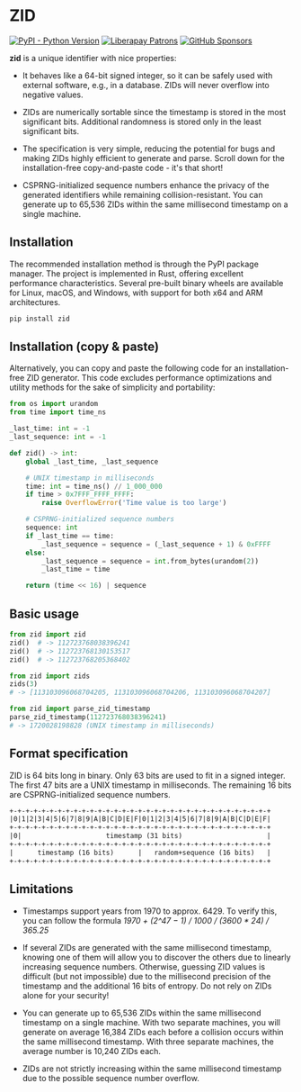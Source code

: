 # ZID

[![PyPI - Python Version](https://shields.monicz.dev/pypi/pyversions/zid)](https://pypi.org/project/zid)
[![Liberapay Patrons](https://shields.monicz.dev/liberapay/patrons/Zaczero?logo=liberapay&label=Patrons)](https://liberapay.com/Zaczero/)
[![GitHub Sponsors](https://shields.monicz.dev/github/sponsors/Zaczero?logo=github&label=Sponsors&color=%23db61a2)](https://github.com/sponsors/Zaczero)

**zid** is a unique identifier with nice properties:

- It behaves like a 64-bit signed integer, so it can be safely used with external software, e.g., in a database. ZIDs will never overflow into negative values.

- ZIDs are numerically sortable since the timestamp is stored in the most significant bits. Additional randomness is stored only in the least significant bits.

- The specification is very simple, reducing the potential for bugs and making ZIDs highly efficient to generate and parse. Scroll down for the installation-free copy-and-paste code - it's that short!

- CSPRNG-initialized sequence numbers enhance the privacy of the generated identifiers while remaining collision-resistant. You can generate up to 65,536 ZIDs within the same millisecond timestamp on a single machine.

## Installation

The recommended installation method is through the PyPI package manager. The project is implemented in Rust, offering excellent performance characteristics. Several pre-built binary wheels are available for Linux, macOS, and Windows, with support for both x64 and ARM architectures.

```sh
pip install zid
```

## Installation (copy & paste)

Alternatively, you can copy and paste the following code for an installation-free ZID generator. This code excludes performance optimizations and utility methods for the sake of simplicity and portability:

```py
from os import urandom
from time import time_ns

_last_time: int = -1
_last_sequence: int = -1

def zid() -> int:
    global _last_time, _last_sequence

    # UNIX timestamp in milliseconds
    time: int = time_ns() // 1_000_000
    if time > 0x7FFF_FFFF_FFFF:
        raise OverflowError('Time value is too large')

    # CSPRNG-initialized sequence numbers
    sequence: int
    if _last_time == time:
        _last_sequence = sequence = (_last_sequence + 1) & 0xFFFF
    else:
        _last_sequence = sequence = int.from_bytes(urandom(2))
        _last_time = time

    return (time << 16) | sequence
```

## Basic usage

```py
from zid import zid
zid()  # -> 112723768038396241
zid()  # -> 112723768130153517
zid()  # -> 112723768205368402

from zid import zids
zids(3)
# -> [113103096068704205, 113103096068704206, 113103096068704207]

from zid import parse_zid_timestamp
parse_zid_timestamp(112723768038396241)
# -> 1720028198828 (UNIX timestamp in milliseconds)
```

## Format specification

ZID is 64 bits long in binary. Only 63 bits are used to fit in a signed integer. The first 47 bits are a UNIX timestamp in milliseconds. The remaining 16 bits are CSPRNG-initialized sequence numbers.

```txt
+-+-+-+-+-+-+-+-+-+-+-+-+-+-+-+-+-+-+-+-+-+-+-+-+-+-+-+-+-+-+-+-+
|0|1|2|3|4|5|6|7|8|9|A|B|C|D|E|F|0|1|2|3|4|5|6|7|8|9|A|B|C|D|E|F|
+-+-+-+-+-+-+-+-+-+-+-+-+-+-+-+-+-+-+-+-+-+-+-+-+-+-+-+-+-+-+-+-+
|0|                     timestamp (31 bits)                     |
+-+-+-+-+-+-+-+-+-+-+-+-+-+-+-+-+-+-+-+-+-+-+-+-+-+-+-+-+-+-+-+-+
|      timestamp (16 bits)      |   random+sequence (16 bits)   |
+-+-+-+-+-+-+-+-+-+-+-+-+-+-+-+-+-+-+-+-+-+-+-+-+-+-+-+-+-+-+-+-+
```

## Limitations

- Timestamps support years from 1970 to approx. 6429. To verify this, you can follow the formula *1970 + (2^47 − 1) / 1000 / (3600 * 24) / 365.25*

- If several ZIDs are generated with the same millisecond timestamp, knowing one of them will allow you to discover the others due to linearly increasing sequence numbers. Otherwise, guessing ZID values is difficult (but not impossible) due to the millisecond precision of the timestamp and the additional 16 bits of entropy. Do not rely on ZIDs alone for your security!

- You can generate up to 65,536 ZIDs within the same millisecond timestamp on a single machine. With two separate machines, you will generate on average 16,384 ZIDs each before a collision occurs within the same millisecond timestamp. With three separate machines, the average number is 10,240 ZIDs each.

- ZIDs are not strictly increasing within the same millisecond timestamp due to the possible sequence number overflow.
